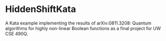 # HiddenShiftKata
A Kata example implementing the results of arXiv:0811.3208: Quantum algorithms for highly non-linear Boolean functions as a final project for UW CSE 490Q.
